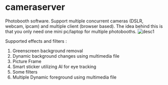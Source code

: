 # cameraserver
Photobooth software. Support multiple concurrent cameras (DSLR, webcam, ipcam) and multiple client (browser based). The idea behind this is that you only need one mini pc/laptop for multiple photobooths.
![desc1](https://user-images.githubusercontent.com/64301921/126728803-010e898d-3c5f-4eec-9da7-1beb88fec06a.jpg)

Supported effects and filters :
1. Greenscreen background removal
2. Dynamic background changes using multimedia file
3. Picture Frame
4. Smart sticker utilizing AI for eye tracking
5. Some filters
6. Multiple Dynamic foreground using multimedia file
